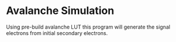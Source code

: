 # Avalanche Simulation

Using pre-build avalanche LUT this program will generate the signal electrons from initial secondary electrons.
